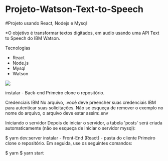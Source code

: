 # Projeto-Watson-Text-to-Speech
#Projeto usando React, Nodejs e Mysql

*O objetivo é transformar textos digitados, em audio usando uma API Text to Speech ​do​ IBM Watson.

Tecnologias
* React
* Node.js
* Mysql
* Watson


![](https://lh3.googleusercontent.com/JEL04gE2QYn21elN0NP7RhpqzXKvOpX6ajETUQD3Tt6q2uKoCLLNa6nPmOSId42AotnxIuffo6s3-mMleE3uYS0v9dswaRaF7oRwRLGCFenSWcjBhc5gm2p-OZ3jVpCeKRJSHHQLaPr1mD4laQF5S4jCC8NI7hzz9yodySwhy1VAkOo9JeiEDF7w9oI0Ye_mMx_2e_XWuFWLIUhQkpeYROCRosAdr_Ff5iBavz-ewXwzc88LppEDBV2znjU36xTG4dNQpar6nZ9_oNqV1a9U2ONcvWU9FcGrmhP9mRrLEem8KNNvbCThsnAgrHdOmZyKaClqzsNG_smVx1TaDO2dXtXwrnT7IsbmnW22myxAMRb3NUdq7ljpWyVQ9X0mSyMlLWLJ1909dP7UvBdvNMH_ZMfTFqMH7MxHQe61HRQWHwLHxgnkUScyxcSKYQsu-FTo2XQfsQvj6krueeQmekD98BtKOXvlHGQb7bestunU9JanZfT5RwAbVATVy_pIeh1le9lFvTLQGYLNOOyLd5f7Nwf-UPdGz8hVevyTkgJ8LR4PlMLD7ZwrCiemu4XgE2_15OPaIuopzNOb30rgCc8ohzPQoVKWiFxwATM17-DKEazCmR9dAxrPoWRx1hWZJF0nbCi_2Md2D-ae96Tb5fx63VmrCvzsB2QqcnyzdCJBTUNNThz9JM8McTl4C6J9xfNLGaX5qHuamXMOMMjqqy8UFR_W=w1346-h757-no?authuser=0)

instalar - Back-end
Primeiro clone o repositório.


Credenciais IBM
No arquivo, .você deve preencher suas credenciais IBM para autenticar suas solicitações. Não se esqueça de remover o exemplo no nome do arquivo, o arquivo deve estar assim:.env

Iniciando o servidor
Depois de iniciar o servidor, a tabela 'posts' será criada automaticamente (não se esqueça de iniciar o servidor mysql):

$ yarn dev:server
instalar - Front-End (React) - pasta do cliente
Primeiro clone o repositório. Em seguida, use os seguintes comandos:

$ yarn
$ yarn start
